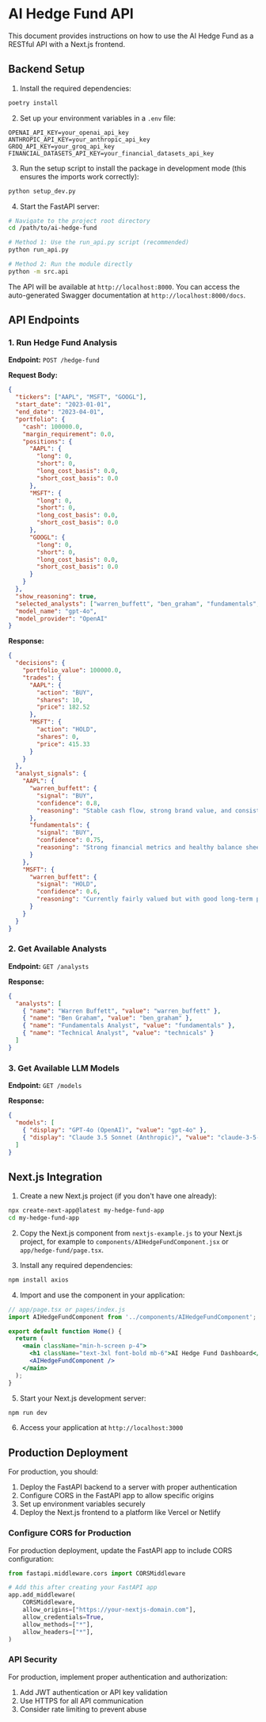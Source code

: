# AI Hedge Fund API

This document provides instructions on how to use the AI Hedge Fund as a RESTful API with a Next.js frontend.

## Backend Setup

1. Install the required dependencies:

```bash
poetry install
```

2. Set up your environment variables in a `.env` file:

```
OPENAI_API_KEY=your_openai_api_key
ANTHROPIC_API_KEY=your_anthropic_api_key
GROQ_API_KEY=your_groq_api_key
FINANCIAL_DATASETS_API_KEY=your_financial_datasets_api_key
```

3. Run the setup script to install the package in development mode (this ensures the imports work correctly):

```bash
python setup_dev.py
```

4. Start the FastAPI server:

```bash
# Navigate to the project root directory
cd /path/to/ai-hedge-fund

# Method 1: Use the run_api.py script (recommended)
python run_api.py

# Method 2: Run the module directly
python -m src.api
```

The API will be available at `http://localhost:8000`. You can access the auto-generated Swagger documentation at `http://localhost:8000/docs`.

## API Endpoints

### 1. Run Hedge Fund Analysis

**Endpoint:** `POST /hedge-fund`

**Request Body:**
```json
{
  "tickers": ["AAPL", "MSFT", "GOOGL"],
  "start_date": "2023-01-01",
  "end_date": "2023-04-01",
  "portfolio": {
    "cash": 100000.0,
    "margin_requirement": 0.0,
    "positions": {
      "AAPL": {
        "long": 0,
        "short": 0,
        "long_cost_basis": 0.0,
        "short_cost_basis": 0.0
      },
      "MSFT": {
        "long": 0,
        "short": 0,
        "long_cost_basis": 0.0,
        "short_cost_basis": 0.0
      },
      "GOOGL": {
        "long": 0,
        "short": 0,
        "long_cost_basis": 0.0,
        "short_cost_basis": 0.0
      }
    }
  },
  "show_reasoning": true,
  "selected_analysts": ["warren_buffett", "ben_graham", "fundamentals", "technicals"],
  "model_name": "gpt-4o",
  "model_provider": "OpenAI"
}
```

**Response:**
```json
{
  "decisions": {
    "portfolio_value": 100000.0,
    "trades": {
      "AAPL": {
        "action": "BUY",
        "shares": 10,
        "price": 182.52
      },
      "MSFT": {
        "action": "HOLD",
        "shares": 0,
        "price": 415.33
      }
    }
  },
  "analyst_signals": {
    "AAPL": {
      "warren_buffett": {
        "signal": "BUY",
        "confidence": 0.8,
        "reasoning": "Stable cash flow, strong brand value, and consistent dividend growth."
      },
      "fundamentals": {
        "signal": "BUY",
        "confidence": 0.75,
        "reasoning": "Strong financial metrics and healthy balance sheet."
      }
    },
    "MSFT": {
      "warren_buffett": {
        "signal": "HOLD",
        "confidence": 0.6,
        "reasoning": "Currently fairly valued but with good long-term prospects."
      }
    }
  }
}
```

### 2. Get Available Analysts

**Endpoint:** `GET /analysts`

**Response:**
```json
{
  "analysts": [
    { "name": "Warren Buffett", "value": "warren_buffett" },
    { "name": "Ben Graham", "value": "ben_graham" },
    { "name": "Fundamentals Analyst", "value": "fundamentals" },
    { "name": "Technical Analyst", "value": "technicals" }
  ]
}
```

### 3. Get Available LLM Models

**Endpoint:** `GET /models`

**Response:**
```json
{
  "models": [
    { "display": "GPT-4o (OpenAI)", "value": "gpt-4o" },
    { "display": "Claude 3.5 Sonnet (Anthropic)", "value": "claude-3-5-sonnet-20240620" }
  ]
}
```

## Next.js Integration

1. Create a new Next.js project (if you don't have one already):

```bash
npx create-next-app@latest my-hedge-fund-app
cd my-hedge-fund-app
```

2. Copy the Next.js component from `nextjs-example.js` to your Next.js project, for example to `components/AIHedgeFundComponent.jsx` or `app/hedge-fund/page.tsx`.

3. Install any required dependencies:

```bash
npm install axios
```

4. Import and use the component in your application:

```jsx
// app/page.tsx or pages/index.js
import AIHedgeFundComponent from '../components/AIHedgeFundComponent';

export default function Home() {
  return (
    <main className="min-h-screen p-4">
      <h1 className="text-3xl font-bold mb-6">AI Hedge Fund Dashboard</h1>
      <AIHedgeFundComponent />
    </main>
  );
}
```

5. Start your Next.js development server:

```bash
npm run dev
```

6. Access your application at `http://localhost:3000`

## Production Deployment

For production, you should:

1. Deploy the FastAPI backend to a server with proper authentication
2. Configure CORS in the FastAPI app to allow specific origins
3. Set up environment variables securely
4. Deploy the Next.js frontend to a platform like Vercel or Netlify

### Configure CORS for Production

For production deployment, update the FastAPI app to include CORS configuration:

```python
from fastapi.middleware.cors import CORSMiddleware

# Add this after creating your FastAPI app
app.add_middleware(
    CORSMiddleware,
    allow_origins=["https://your-nextjs-domain.com"],
    allow_credentials=True,
    allow_methods=["*"],
    allow_headers=["*"],
)
```

### API Security

For production, implement proper authentication and authorization:

1. Add JWT authentication or API key validation
2. Use HTTPS for all API communication
3. Consider rate limiting to prevent abuse